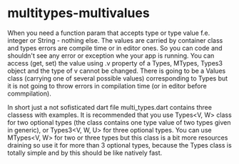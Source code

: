 # multitypes-multivalues
When you need a function param that accepts type or type value f.e. integer or String - nothing else. The values are carried by container class and types errors are compile time or in editor ones. So you can code and shouldn't see any error or exception whe your app is running. You can access (get, set) the value using .v property of a Types, MTypes, Types3 object and the type of v cannot be changed. There is going to be a Values class (carrying one of several possible values) corresponding to Types but it is not going to throw errors in compilation time (or in editor before commpilation).

In short just a not sofisticated dart file multi_types.dart contains three classess with examples. It is recommended that you use Types<V, W> class for two optional types (the class contains one type value of two types given in generic), or Types3<V, W, U> for three optional types. You can use MTypes<V, W> for two or three types but this class is a bit more resources draining so use it for more than 3 optional types, because the Types class is totally simple and by this should be like natively fast. 
